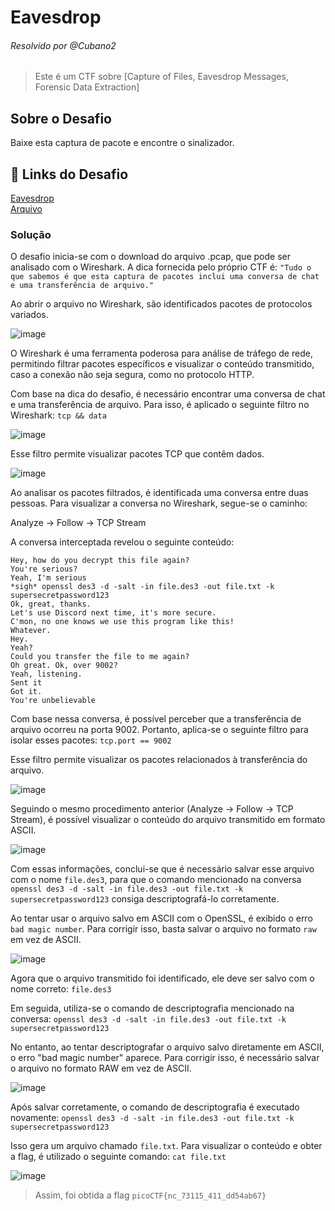 # Eavesdrop
###### Resolvido por @Cubano2
> Este é um CTF sobre [Capture of Files, Eavesdrop Messages, Forensic Data Extraction]  

## Sobre o Desafio  

Baixe esta captura de pacote e encontre o sinalizador.

## 🔗 Links do Desafio
[Eavesdrop](https://play.picoctf.org/practice/challenge/264) <br>
[Arquivo](https://artifacts.picoctf.net/c/134/capture.flag.pcap) <br>

### Solução

O desafio inicia-se com o download do arquivo .pcap, que pode ser analisado com o Wireshark. A dica fornecida pelo próprio CTF é: `"Tudo o que sabemos é que esta captura de pacotes inclui uma conversa de chat e uma transferência de arquivo."`

Ao abrir o arquivo no Wireshark, são identificados pacotes de protocolos variados.

![image](https://github.com/user-attachments/assets/47371886-e51a-4e75-ba2d-fae2e82ac28f)

O Wireshark é uma ferramenta poderosa para análise de tráfego de rede, permitindo filtrar pacotes específicos e visualizar o conteúdo transmitido, caso a conexão não seja segura, como no protocolo HTTP.

Com base na dica do desafio, é necessário encontrar uma conversa de chat e uma transferência de arquivo. Para isso, é aplicado o seguinte filtro no Wireshark: `tcp && data`

![image](https://github.com/user-attachments/assets/1c7dc7c3-3448-457a-aec6-7f93e25a4947)

Esse filtro permite visualizar pacotes TCP que contêm dados.

![image](https://github.com/user-attachments/assets/66027c1a-4542-4512-bf9c-bc4f073e998b)

Ao analisar os pacotes filtrados, é identificada uma conversa entre duas pessoas. Para visualizar a conversa no Wireshark, segue-se o caminho:

Analyze → Follow → TCP Stream

A conversa interceptada revelou o seguinte conteúdo:

```
Hey, how do you decrypt this file again?
You're serious?
Yeah, I'm serious
*sigh* openssl des3 -d -salt -in file.des3 -out file.txt -k supersecretpassword123
Ok, great, thanks.
Let's use Discord next time, it's more secure.
C'mon, no one knows we use this program like this!
Whatever.
Hey.
Yeah?
Could you transfer the file to me again?
Oh great. Ok, over 9002?
Yeah, listening.
Sent it
Got it.
You're unbelievable
```

Com base nessa conversa, é possível perceber que a transferência de arquivo ocorreu na porta 9002. Portanto, aplica-se o seguinte filtro para isolar esses pacotes: `tcp.port == 9002`

Esse filtro permite visualizar os pacotes relacionados à transferência do arquivo.

![image](https://github.com/user-attachments/assets/a7d28e42-98a3-4a69-a947-c21c4a86481c)

Seguindo o mesmo procedimento anterior (Analyze → Follow → TCP Stream), é possível visualizar o conteúdo do arquivo transmitido em formato ASCII.

![image](https://github.com/user-attachments/assets/9912adf6-545f-4562-93db-c647ecb8d724)

Com essas informações, conclui-se que é necessário salvar esse arquivo com o nome `file.des3`, para que o comando mencionado na conversa `openssl des3 -d -salt -in file.des3 -out file.txt -k supersecretpassword123` consiga descriptografá-lo corretamente.

Ao tentar usar o arquivo salvo em ASCII com o OpenSSL, é exibido o erro `bad magic number`. Para corrigir isso, basta salvar o arquivo no formato `raw` em vez de ASCII.

![image](https://github.com/user-attachments/assets/b666d6f4-76e1-49a9-9330-d6442a05226c)

Agora que o arquivo transmitido foi identificado, ele deve ser salvo com o nome correto: `file.des3`

Em seguida, utiliza-se o comando de descriptografia mencionado na conversa:
`openssl des3 -d -salt -in file.des3 -out file.txt -k supersecretpassword123`

No entanto, ao tentar descriptografar o arquivo salvo diretamente em ASCII, o erro "bad magic number" aparece. Para corrigir isso, é necessário salvar o arquivo no formato RAW em vez de ASCII.

![image](https://github.com/user-attachments/assets/0bb69bdb-31e3-4c36-93f8-12263223be04)

Após salvar corretamente, o comando de descriptografia é executado novamente:
`openssl des3 -d -salt -in file.des3 -out file.txt -k supersecretpassword123`

Isso gera um arquivo chamado `file.txt`. Para visualizar o conteúdo e obter a flag, é utilizado o seguinte comando: `cat file.txt`

![image](https://github.com/user-attachments/assets/e7c77cb5-c691-43d2-bb0d-73ae07232dca)

> Assim, foi obtida a flag `picoCTF{nc_73115_411_dd54ab67}`
